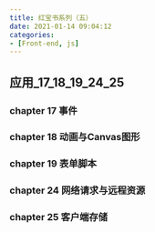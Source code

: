 ```yaml
---
title: 红宝书系列（五）
date: 2021-01-14 09:04:12
categories:
- [Front-end, js]
---
```


## 应用_17_18_19_24_25
### chapter 17 事件

<!-- more -->

### chapter 18 动画与Canvas图形

### chapter 19 表单脚本

### chapter 24 网络请求与远程资源

### chapter 25 客户端存储